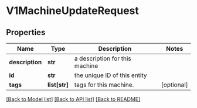 # V1MachineUpdateRequest

## Properties
Name | Type | Description | Notes
------------ | ------------- | ------------- | -------------
**description** | **str** | a description for this machine | 
**id** | **str** | the unique ID of this entity | 
**tags** | **list[str]** | tags for this machine. | [optional] 

[[Back to Model list]](../README.md#documentation-for-models) [[Back to API list]](../README.md#documentation-for-api-endpoints) [[Back to README]](../README.md)


